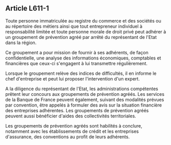 Article L611-1
----
Toute personne immatriculée au registre du commerce et des sociétés ou au
répertoire des métiers ainsi que tout entrepreneur individuel à responsabilité
limitée et toute personne morale de droit privé peut adhérer à un groupement de
prévention agréé par arrêté du représentant de l'Etat dans la région.

Ce groupement a pour mission de fournir à ses adhérents, de façon
confidentielle, une analyse des informations économiques, comptables et
financières que ceux-ci s'engagent à lui transmettre régulièrement.

Lorsque le groupement relève des indices de difficultés, il en informe le chef
d'entreprise et peut lui proposer l'intervention d'un expert.

A la diligence du représentant de l'Etat, les administrations compétentes
prêtent leur concours aux groupements de prévention agréés. Les services de la
Banque de France peuvent également, suivant des modalités prévues par
convention, être appelés à formuler des avis sur la situation financière des
entreprises adhérentes. Les groupements de prévention agréés peuvent aussi
bénéficier d'aides des collectivités territoriales.

Les groupements de prévention agréés sont habilités à conclure, notamment avec
les établissements de crédit et les entreprises d'assurance, des conventions au
profit de leurs adhérents.
